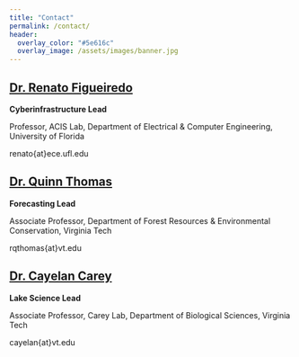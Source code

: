 ```yaml
---
title: "Contact"
permalink: /contact/
header:
  overlay_color: "#5e616c"
  overlay_image: /assets/images/banner.jpg
---
```

## [<i class="fa fa-link" aria-hidden="true"></i> Dr. Renato Figueiredo](https://www.acis.ufl.edu/people/renatof)

**Cyberinfrastructure Lead**

Professor, ACIS Lab, Department of Electrical & Computer Engineering, University of Florida 

<i class="far fa-envelope" aria-hidden="true"></i> renato{at}ece.ufl.edu

## [<i class="fa fa-link" aria-hidden="true"></i> Dr. Quinn Thomas](https://www.epics.frec.vt.edu/)

**Forecasting Lead**

Associate Professor, Department of Forest Resources & Environmental Conservation, Virginia Tech

<i class="far fa-envelope" aria-hidden="true"></i> rqthomas{at}vt.edu

## [<i class="fa fa-link" aria-hidden="true"></i> Dr. Cayelan Carey](http://www.carey.biol.vt.edu/)

**Lake Science Lead**

Associate Professor, Carey Lab, Department of Biological Sciences, Virginia Tech 

<i class="far fa-envelope" aria-hidden="true"></i> cayelan{at}vt.edu 
